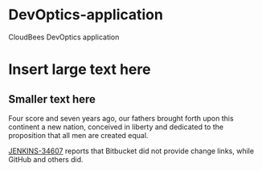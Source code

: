 # DevOptics-application
CloudBees DevOptics application

# Insert large text here
## Smaller text here

Four score and seven years ago, our fathers brought forth upon this continent a new nation, conceived in liberty and dedicated to the proposition that all men are created equal.

[JENKINS-34607](https://issues.jenkins-ci.org/browse/JENKINS-34607) reports that Bitbucket did not provide change links, while GitHub and others did.




